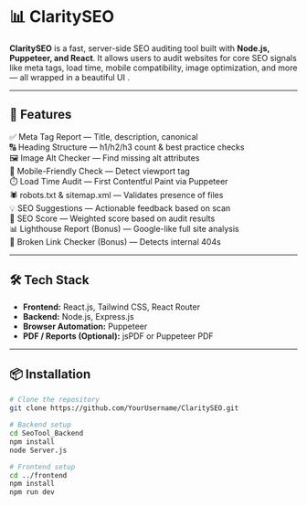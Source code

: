 # 📊 ClaritySEO

**ClaritySEO** is a fast, server-side SEO auditing tool built with **Node.js, Puppeteer, and React**. It allows users to audit websites for core SEO signals like meta tags, load time, mobile compatibility, image optimization, and more — all wrapped in a beautiful UI .

---

## 🚀 Features

✅ Meta Tag Report — Title, description, canonical  
🔠 Heading Structure — h1/h2/h3 count & best practice checks  
🖼️ Image Alt Checker — Find missing alt attributes  
📱 Mobile-Friendly Check — Detect viewport tag  
⏱️ Load Time Audit — First Contentful Paint via Puppeteer  
🕷️ robots.txt & sitemap.xml — Validates presence of files  
💡 SEO Suggestions — Actionable feedback based on scan  
🎯 SEO Score — Weighted score based on audit results  
📊 Lighthouse Report (Bonus) — Google-like full site analysis  
🔗 Broken Link Checker (Bonus) — Detects internal 404s  


---

## 🛠️ Tech Stack

- **Frontend:** React.js, Tailwind CSS, React Router  
- **Backend:** Node.js, Express.js  
- **Browser Automation:** Puppeteer  
- **PDF / Reports (Optional):** jsPDF or Puppeteer PDF  
  

---

## 📦 Installation

```bash
# Clone the repository
git clone https://github.com/YourUsername/ClaritySEO.git

# Backend setup
cd SeoTool_Backend
npm install
node Server.js

# Frontend setup
cd ../frontend
npm install
npm run dev
